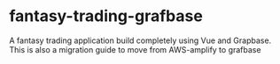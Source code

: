 # fantasy-trading-grafbase
A fantasy trading application build completely using Vue and Grapbase. This is also a migration guide to move from AWS-amplify to grafbase
